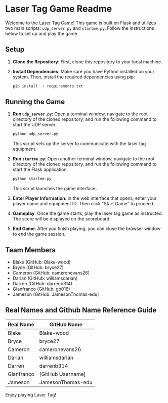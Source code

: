 # Laser Tag Game Readme

Welcome to the Laser Tag Game! This game is built on Flask and utilizes two main scripts: `udp_server.py` and `startme.py`. Follow the instructions below to set up and play the game.

## Setup

1. **Clone the Repository**: First, clone this repository to your local machine.

2. **Install Dependencies**: Make sure you have Python installed on your system. Then, install the required dependencies using pip:
    ```bash
    pip install -r requirements.txt
    ```

## Running the Game

1. **Run `udp_server.py`**: Open a terminal window, navigate to the root directory of the cloned repository, and run the following command to start the UDP server:
    ```bash
    python udp_server.py
    ```
   This script sets up the server to communicate with the laser tag equipment.

2. **Run `startme.py`**: Open another terminal window, navigate to the root directory of the cloned repository, and run the following command to start the Flask application:
    ```bash
    python startme.py
    ```
   This script launches the game interface.

3. **Enter Player Information**: In the web interface that opens, enter your player name and equipment ID. Then click "Start Game" to proceed.

4. **Gameplay**: Once the game starts, play the laser tag game as instructed. The score will be displayed on the scoreboard.

5. **End Game**: After you finish playing, you can close the browser window to end the game session.

## Team Members
- Blake (GitHub: Blake-wood)
- Bryce (GitHub: bryce27)
- Cameron (GitHub: cameronevans26)
- Darian (GitHub: williamsdarian)
- Darren (GitHub: darrenb314)
- Gianfranco (GitHub: gb016)
- Jameson (GitHub: JamesonThomas-edu)

## Real Names and Github Name Reference Guide
| Real Name | GitHub Name        |
| --------- | ------------------ |
| Blake     | Blake-wood         |
| Bryce     | bryce27            |
| Cameron   | cameronevans26     |
| Darian    | williamsdarian     |
| Darren    | darrenb314         |
| Gianfranco| [GitHub Username]  |
| Jameson   | JamesonThomas-edu  |

Enjoy playing Laser Tag!
